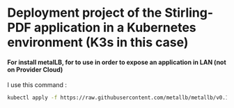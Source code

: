 # Deployment project of the Stirling-PDF application in a Kubernetes environment (K3s in this case)
#### For install metalLB, for to use in order to expose an application in LAN (not on Provider Cloud)
I use this command :

```sh
kubectl apply -f https://raw.githubusercontent.com/metallb/metallb/v0.13.7/config/manifests/metallb-native.yaml
```
 
